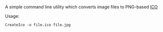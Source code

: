 A simple command line utility which converts image files to PNG-based [ICO](https://en.wikipedia.org/wiki/ICO_(file_format))

Usage:
```
CreateIco -o file.ico file.jpg
```
